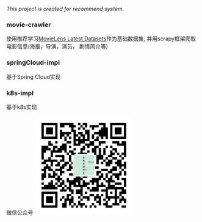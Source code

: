 *This project is created for recommend system.*

### movie-crawler
使用推荐学习[MovieLens Latest Datasets](http://files.grouplens.org/datasets/movielens/ml-latest-small.zip)作为基础数据集, 并用scrapy框架爬取电影信息(海报，导演，演员， 剧情简介等)


### springCloud-impl
基于Spring Cloud实现


### k8s-impl
基于k8s实现



微信公众号
![image](img/weixin.jpg)
